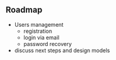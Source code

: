## Roadmap
- Users management
  - registration 
  - login via email
  - password recovery
- discuss next steps and design models
